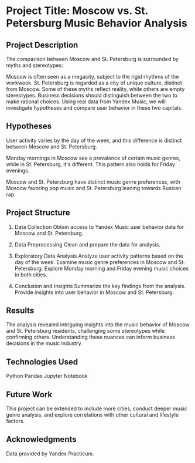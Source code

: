 # Project Title: Moscow vs. St. Petersburg Music Behavior Analysis

## Project Description
The comparison between Moscow and St. Petersburg is surrounded by myths and stereotypes:

Moscow is often seen as a megacity, subject to the rigid rhythms of the workweek.
St. Petersburg is regarded as a city of unique culture, distinct from Moscow.
Some of these myths reflect reality, while others are empty stereotypes. Business decisions should distinguish between the two to make rational choices. Using real data from Yandex Music, we will investigate hypotheses and compare user behavior in these two capitals.

## Hypotheses
User activity varies by the day of the week, and this difference is distinct between Moscow and St. Petersburg.

Monday mornings in Moscow see a prevalence of certain music genres, while in St. Petersburg, it's different. This pattern also holds for Friday evenings.

Moscow and St. Petersburg have distinct music genre preferences, with Moscow favoring pop music and St. Petersburg leaning towards Russian rap.

## Project Structure

1. Data Collection
Obtain access to Yandex Music user behavior data for Moscow and St. Petersburg.

2. Data Preprocessing
Clean and prepare the data for analysis.

3. Exploratory Data Analysis
Analyze user activity patterns based on the day of the week.
Examine music genre preferences in Moscow and St. Petersburg.
Explore Monday morning and Friday evening music choices in both cities.

4. Conclusion and Insights
Summarize the key findings from the analysis.
Provide insights into user behavior in Moscow and St. Petersburg.


## Results
The analysis revealed intriguing insights into the music behavior of Moscow and St. Petersburg residents, challenging some stereotypes while confirming others. Understanding these nuances can inform business decisions in the music industry.

## Technologies Used
Python
Pandas
Jupyter Notebook

## Future Work
This project can be extended to include more cities, conduct deeper music genre analysis, and explore correlations with other cultural and lifestyle factors.

## Acknowledgments
Data provided by Yandex Practicum.
